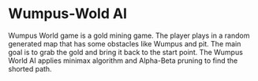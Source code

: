 # Wumpus-Wold AI

Wumpus World game is a gold mining game. The player plays in a random generated map that has some obstacles like Wumpus and pit. The main goal is to grab the gold and bring it back to the start point. The Wumpus World AI applies minimax algorithm and Alpha-Beta pruning to find the shorted path.
